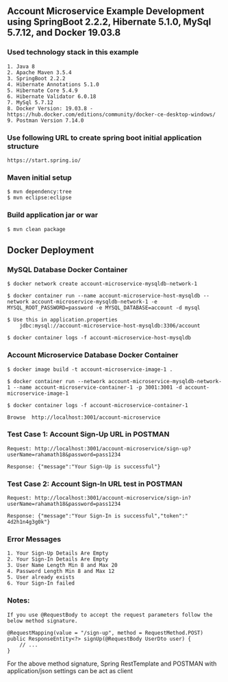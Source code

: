 ## Account Microservice Example Development using SpringBoot 2.2.2, Hibernate 5.1.0, MySql 5.7.12, and Docker 19.03.8


### Used technology stack in this example

	1. Java 8
	2. Apache Maven 3.5.4
	3. SpringBoot 2.2.2
	4. Hibernate Annotations 5.1.0
	5. Hibernate Core 5.4.9
	6. Hibernate Validator 6.0.18
	7. MySql 5.7.12
	8. Docker Version: 19.03.8 - https://hub.docker.com/editions/community/docker-ce-desktop-windows/
	9. Postman Version 7.14.0


### Use following URL to create spring boot initial application structure

	https://start.spring.io/


### Maven initial setup

	$ mvn dependency:tree
	$ mvn eclipse:eclipse


### Build application jar or war

	$ mvn clean package
		

## Docker Deployment 

### MySQL Database Docker Container

	$ docker network create account-microservice-mysqldb-network-1
	
	$ docker container run --name account-microservice-host-mysqldb --network account-microservice-mysqldb-network-1 -e MYSQL_ROOT_PASSWORD=password -e MYSQL_DATABASE=account -d mysql
	
	$ Use this in application.properties 
		jdbc:mysql://account-microservice-host-mysqldb:3306/account

	$ docker container logs -f account-microservice-host-mysqldb

### Account Microservice Database Docker Container
	
	$ docker image build -t account-microservice-image-1 .
	
	$ docker container run --network account-microservice-mysqldb-network-1 --name account-microservice-container-1 -p 3001:3001 -d account-microservice-image-1
	
	$ docker container logs -f account-microservice-container-1
	
	Browse	http://localhost:3001/account-microservice


### Test Case 1: Account Sign-Up URL in POSTMAN

	Request: http://localhost:3001/account-microservice/sign-up?userName=rahamath18&password=pass1234
	
	Response: {"message":"Your Sign-Up is successful"}


### Test Case 2: Account Sign-In URL test in POSTMAN

	Request: http://localhost:3001/account-microservice/sign-in?userName=rahamath18&password=pass1234

	Response: {"message":"Your Sign-In is successful","token":" 4d2h1n4g3g0k"}

### Error Messages
	1. Your Sign-Up Details Are Empty
	2. Your Sign-In Details Are Empty
	3. User Name Length Min 8 and Max 20
	4. Password Length Min 8 and Max 12
	5. User already exists
	6. Your Sign-In failed

### Notes:

	If you use @RequestBody to accept the request parameters follow the below method signature.
		
	@RequestMapping(value = "/sign-up", method = RequestMethod.POST)
	public ResponseEntity<?> signUp(@RequestBody UserDto user) {
		// ...
	}
	
For the above method signature, Spring RestTemplate and POSTMAN with application/json settings can be act as client
